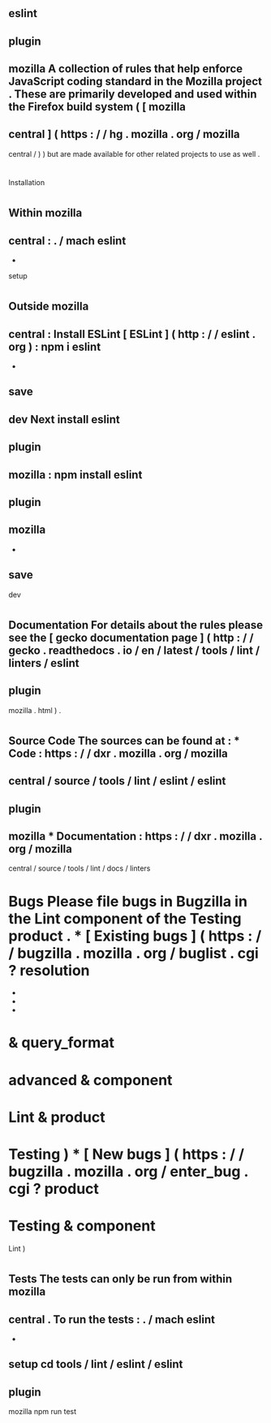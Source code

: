 #
eslint
-
plugin
-
mozilla
A
collection
of
rules
that
help
enforce
JavaScript
coding
standard
in
the
Mozilla
project
.
These
are
primarily
developed
and
used
within
the
Firefox
build
system
(
[
mozilla
-
central
]
(
https
:
/
/
hg
.
mozilla
.
org
/
mozilla
-
central
/
)
)
but
are
made
available
for
other
related
projects
to
use
as
well
.
#
#
Installation
#
#
#
Within
mozilla
-
central
:
.
/
mach
eslint
-
-
setup
#
#
#
Outside
mozilla
-
central
:
Install
ESLint
[
ESLint
]
(
http
:
/
/
eslint
.
org
)
:
npm
i
eslint
-
-
save
-
dev
Next
install
eslint
-
plugin
-
mozilla
:
npm
install
eslint
-
plugin
-
mozilla
-
-
save
-
dev
#
#
Documentation
For
details
about
the
rules
please
see
the
[
gecko
documentation
page
]
(
http
:
/
/
gecko
.
readthedocs
.
io
/
en
/
latest
/
tools
/
lint
/
linters
/
eslint
-
plugin
-
mozilla
.
html
)
.
#
#
Source
Code
The
sources
can
be
found
at
:
*
Code
:
https
:
/
/
dxr
.
mozilla
.
org
/
mozilla
-
central
/
source
/
tools
/
lint
/
eslint
/
eslint
-
plugin
-
mozilla
*
Documentation
:
https
:
/
/
dxr
.
mozilla
.
org
/
mozilla
-
central
/
source
/
tools
/
lint
/
docs
/
linters
#
#
Bugs
Please
file
bugs
in
Bugzilla
in
the
Lint
component
of
the
Testing
product
.
*
[
Existing
bugs
]
(
https
:
/
/
bugzilla
.
mozilla
.
org
/
buglist
.
cgi
?
resolution
=
-
-
-
&
query_format
=
advanced
&
component
=
Lint
&
product
=
Testing
)
*
[
New
bugs
]
(
https
:
/
/
bugzilla
.
mozilla
.
org
/
enter_bug
.
cgi
?
product
=
Testing
&
component
=
Lint
)
#
#
Tests
The
tests
can
only
be
run
from
within
mozilla
-
central
.
To
run
the
tests
:
.
/
mach
eslint
-
-
setup
cd
tools
/
lint
/
eslint
/
eslint
-
plugin
-
mozilla
npm
run
test
